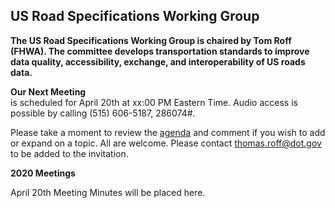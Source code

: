 
## US Road Specifications Working Group  

**The US Road Specifications Working Group is chaired by Tom Roff (FHWA). The committee develops transportation standards to improve data quality, 
accessibility, exchange, and interoperability of US roads data.** 

**Our Next Meeting**   
is scheduled for April 20th at xx:00 PM Eastern Time. Audio access is possible by calling (515) 606-5187, 286074#.

Please take a moment to review the [agenda](https://docs.google.com/document/d/1OLMJhXdg2pcrzygdkwzIj-zy_ZHfLfHjpCTtldD46n4/edit) and comment if you wish to add or expand on a topic. All are welcome. Please contact thomas.roff@dot.gov to be added to the invitation.   

**2020 Meetings**   

April 20th Meeting Minutes will be placed here.    

